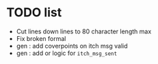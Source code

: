# TODO list

- Cut lines down lines to 80 character length max
- Fix broken formal 
- gen : add coverpoints on itch msg valid
- gen : add or logic for `itch_msg_sent`
